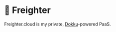 # 🚢 Freighter

Freighter.cloud is my private, [Dokku](http://dokku.viewdocs.io/dokku/)-powered PaaS.

